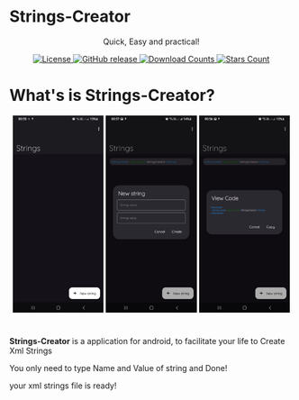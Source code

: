# Strings-Creator 
<div align="center"> 
    <p>Quick, Easy and practical! </p>
        <a href="LICENSE">
        <img src="https://img.shields.io/github/license/aquilestrindade/stringscreator.svg?color=FFFFFF&style=for-the-badge&logo=gitbook&logoColor=ebebf0&labelColor=23232F" alt="License">
    </a>
    <a href="https://github.com/aquilesTrindade/StringsCreator/releases">
        <img src="https://img.shields.io/github/v/release/aquilesTrindade/StringsCreator?color=FFFFFF&style=for-the-badge&logo=pkgsrc&logoColor=ebebf0&labelColor=23232F" alt="GitHub release">
    </a>
        <a href="https://github.com/aquilesTrindade/StringsCreator/releases">
        <img src="https://img.shields.io/github/downloads/aquilesTrindade/StringsCreator/total.svg?color=FFFFFF&style=for-the-badge&labelColor=23232F" alt="Download Counts">
                <a href="https://github.com/aquilesTrindade/StringsCreator/stargazers">
        <img src="https://img.shields.io/github/stars/aquilesTrindade/StringsCreator.svg?color=FFFFFF&style=for-the-badge&logo=apachespark&logoColor=ebebf0&labelColor=23232F" alt="Stars Count">
    </a>
</div>

# What's is Strings-Creator? 

<div align="center">
    <img src="fastlane/metadata/android/en-US/images/phoneScreenshots/1.png" width="32%" alt="Screenshot 1" />
    <img src="fastlane/metadata/android/en-US/images/phoneScreenshots/2.png" width="32%" alt="Screenshot 2" />
    <img src="fastlane/metadata/android/en-US/images/phoneScreenshots/3.png" width="32%" alt="Screenshot 3" />
</div>

#
<p><b>Strings-Creator</b> is a application for android, to facilitate your life to Create Xml Strings</p>
<p>You only need to type Name and Value of string and Done!</p>
your xml strings file is ready!
